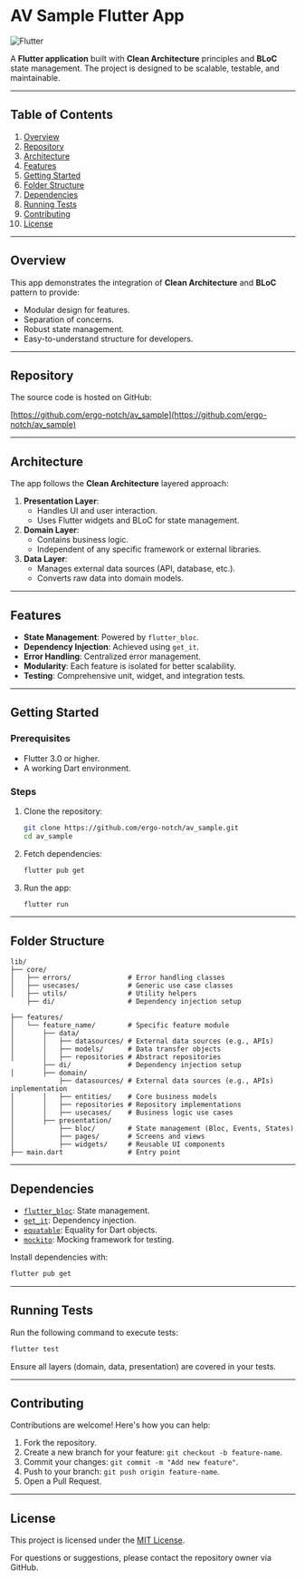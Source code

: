 # AV Sample Flutter App

![Flutter](https://img.shields.io/badge/Flutter-3.0-blue.svg)

A **Flutter application** built with **Clean Architecture** principles and **BLoC** state management. The project is designed to be scalable, testable, and maintainable.

---

## Table of Contents

1. [Overview](#overview)
2. [Repository](#repository)
3. [Architecture](#architecture)
4. [Features](#features)
5. [Getting Started](#getting-started)
6. [Folder Structure](#folder-structure)
7. [Dependencies](#dependencies)
8. [Running Tests](#running-tests)
9. [Contributing](#contributing)
10. [License](#license)

---

## Overview

This app demonstrates the integration of **Clean Architecture** and **BLoC** pattern to provide:

- Modular design for features.
- Separation of concerns.
- Robust state management.
- Easy-to-understand structure for developers.

---

## Repository

The source code is hosted on GitHub:

[https://github.com/ergo-notch/av_sample](https://github.com/ergo-notch/av_sample)

---

## Architecture

The app follows the **Clean Architecture** layered approach:

1. **Presentation Layer**:
   - Handles UI and user interaction.
   - Uses Flutter widgets and BLoC for state management.
2. **Domain Layer**:
   - Contains business logic.
   - Independent of any specific framework or external libraries.
3. **Data Layer**:
   - Manages external data sources (API, database, etc.).
   - Converts raw data into domain models.

---

## Features

- **State Management**: Powered by `flutter_bloc`.
- **Dependency Injection**: Achieved using `get_it`.
- **Error Handling**: Centralized error management.
- **Modularity**: Each feature is isolated for better scalability.
- **Testing**: Comprehensive unit, widget, and integration tests.

---

## Getting Started

### Prerequisites

- Flutter 3.0 or higher.
- A working Dart environment.

### Steps

1. Clone the repository:
   ```bash
   git clone https://github.com/ergo-notch/av_sample.git
   cd av_sample
   ```
2. Fetch dependencies:
   ```bash
   flutter pub get
   ```
3. Run the app:
   ```bash
   flutter run
   ```

---

## Folder Structure

```
lib/
├── core/
│   ├── errors/              # Error handling classes
│   ├── usecases/            # Generic use case classes
│   ├── utils/               # Utility helpers
    ├── di/                  # Dependency injection setup

├── features/
│   └── feature_name/        # Specific feature module
│       ├── data/
│       │   ├── datasources/ # External data sources (e.g., APIs)
│       │   ├── models/      # Data transfer objects
│       │   ├── repositories # Abstract repositories
        ├── di/              # Dependency injection setup
│       ├── domain/
            ├── datasources/ # External data sources (e.g., APIs) inplementation
│       │   ├── entities/    # Core business models
│       │   ├── repositories # Repository implementations
│       │   ├── usecases/    # Business logic use cases
│       ├── presentation/
│           ├── bloc/        # State management (Bloc, Events, States)
│           ├── pages/       # Screens and views
│           ├── widgets/     # Reusable UI components
├── main.dart                # Entry point
```

---

## Dependencies

- [`flutter_bloc`](https://pub.dev/packages/flutter_bloc): State management.
- [`get_it`](https://pub.dev/packages/get_it): Dependency injection.
- [`equatable`](https://pub.dev/packages/equatable): Equality for Dart objects.
- [`mockito`](https://pub.dev/packages/mockito): Mocking framework for testing.

Install dependencies with:

```bash
flutter pub get
```

---

## Running Tests

Run the following command to execute tests:

```bash
flutter test
```

Ensure all layers (domain, data, presentation) are covered in your tests.

---

## Contributing

Contributions are welcome! Here's how you can help:

1. Fork the repository.
2. Create a new branch for your feature: `git checkout -b feature-name`.
3. Commit your changes: `git commit -m "Add new feature"`.
4. Push to your branch: `git push origin feature-name`.
5. Open a Pull Request.

---

## License

This project is licensed under the [MIT License](LICENSE).

For questions or suggestions, please contact the repository owner via GitHub.
